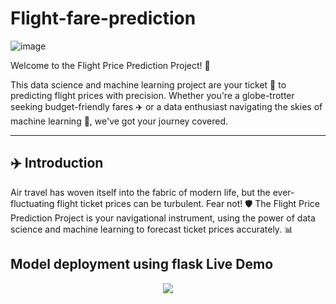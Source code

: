 # Flight-fare-prediction

![image](https://github.com/Tanwar-12/Flight-fare-prediction/assets/110081008/057e1db8-ab8c-47ea-b326-8faf0ae46985)

Welcome to the Flight Price Prediction Project! 🌟

This data science and machine learning project are your ticket 🎫 to predicting flight prices with precision. Whether you're a globe-trotter seeking budget-friendly fares ✈️ or a data enthusiast navigating the skies of machine learning 🚀, we've got your journey covered.

---

## ✈️ Introduction

Air travel has woven itself into the fabric of modern life, but the ever-fluctuating flight ticket prices can be turbulent. Fear not! 🛡️ The Flight Price Prediction Project is your navigational instrument, using the power of data science and machine learning to forecast ticket prices accurately. 📊
<h2>Model deployment using flask Live Demo</h2>
<p align='center'><img src='https://user-images.githubusercontent.com/31500911/143289719-210e5c78-e634-49e8-aa6b-48acae6076b8.gif'></p>

